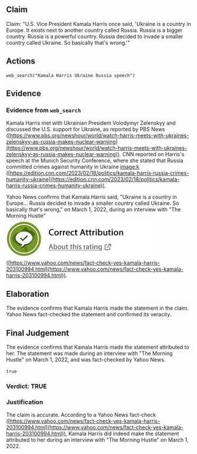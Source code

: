 ## Claim
Claim: "U.S. Vice President Kamala Harris once said, 'Ukraine is a country in Europe. It exists next to another country called Russia. Russia is a bigger country. Russia is a powerful country. Russia decided to invade a smaller country called Ukraine. So basically that's wrong.'"

## Actions
```
web_search("Kamala Harris Ukraine Russia speech")
```

## Evidence
### Evidence from `web_search`
Kamala Harris met with Ukrainian President Volodymyr Zelenskyy and discussed the U.S. support for Ukraine, as reported by PBS News ([https://www.pbs.org/newshour/world/watch-harris-meets-with-ukraines-zelenskyy-as-russia-makes-nuclear-warning](https://www.pbs.org/newshour/world/watch-harris-meets-with-ukraines-zelenskyy-as-russia-makes-nuclear-warning)). CNN reported on Harris's speech at the Munich Security Conference, where she stated that Russia committed crimes against humanity in Ukraine <image:k> ([https://edition.cnn.com/2023/02/18/politics/kamala-harris-russia-crimes-humanity-ukraine](https://edition.cnn.com/2023/02/18/politics/kamala-harris-russia-crimes-humanity-ukraine)).

Yahoo News confirms that Kamala Harris said, "Ukraine is a country in Europe... Russia decided to invade a smaller country called Ukraine. So basically that's wrong," on March 1, 2022, during an interview with "The Morning Hustle" ![image 559](media/2025-08-06_17-51-1754502675-610211.jpg) ([https://www.yahoo.com/news/fact-check-yes-kamala-harris-203100994.html](https://www.yahoo.com/news/fact-check-yes-kamala-harris-203100994.html)).


## Elaboration
The evidence confirms that Kamala Harris made the statement in the claim. Yahoo News fact-checked the statement and confirmed its veracity.


## Final Judgement
The evidence confirms that Kamala Harris made the statement attributed to her. The statement was made during an interview with "The Morning Hustle" on March 1, 2022, and was fact-checked by Yahoo News.

`true`

### Verdict: TRUE

### Justification
The claim is accurate. According to a Yahoo News fact-check ([https://www.yahoo.com/news/fact-check-yes-kamala-harris-203100994.html](https://www.yahoo.com/news/fact-check-yes-kamala-harris-203100994.html)), Kamala Harris did indeed make the statement attributed to her during an interview with "The Morning Hustle" on March 1, 2022.
